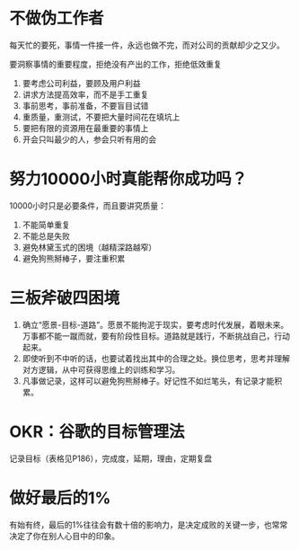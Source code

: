 # 不做伪工作者

每天忙的要死，事情一件接一件，永远也做不完，而对公司的贡献却少之又少。

要洞察事情的重要程度，拒绝没有产出的工作，拒绝低效重复

1. 要考虑公司利益，要顾及用户利益
2. 讲求方法提高效率，而不是手工重复
3. 事前思考，事前准备，不要盲目试错
4. 重质量，重测试，不要把大量时间花在填坑上
5. 要把有限的资源用在最重要的事情上
6. 开会只叫最少的人，参会只听有用的会

# 努力10000小时真能帮你成功吗？

10000小时只是必要条件，而且要讲究质量：

1. 不能简单重复
2. 不能总是失败
3. 避免林黛玉式的困境（越精深路越窄）
4. 避免狗熊掰棒子，要注重积累

# 三板斧破四困境

1. 确立“愿景-目标-道路”。愿景不能拘泥于现实，要考虑时代发展，着眼未来。万事都不能一蹴而就，要有阶段性目标。道路就是践行，不断挑战自己，行动起来。
2. 即使听到不中听的话，也要试着找出其中的合理之处。换位思考，思考并理解对方逻辑，从中可获得思维上的训练和学习。
3. 凡事做记录，这样可以避免狗熊掰棒子。好记性不如烂笔头，有记录才能积累。

# OKR：谷歌的目标管理法

记录目标（表格见P186），完成度，延期，理由，定期复盘

# 做好最后的1%

有始有终，最后的1%往往会有数十倍的影响力，是决定成败的关键一步，也常常决定了你在别人心目中的印象。